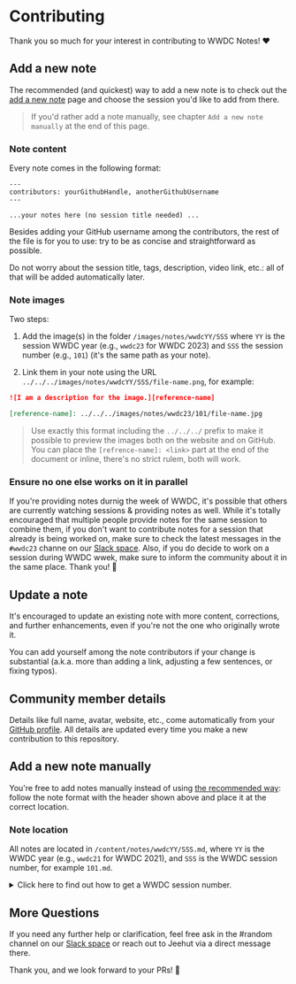 # Contributing

Thank you so much for your interest in contributing to WWDC Notes! ❤️

## Add a new note

The recommended (and quickest) way to add a new note is to check out the [add a new note](https://www.wwdcnotes.com/what-s-missing/) page and choose the session you'd like to add from there.

> If you'd rather add a note manually, see chapter `Add a new note manually` at the end of this page. 

### Note content

Every note comes in the following format:

```
---
contributors: yourGithubHandle, anotherGithubUsername
---

...your notes here (no session title needed) ...
```

Besides adding your GitHub username among the contributors, the rest of the file is for you to use: try to be as concise and straightforward as possible.

Do not worry about the session title, tags, description, video link, etc.: all of that will be added automatically later.

### Note images

Two steps:

1. Add the image(s) in the folder `/images/notes/wwdcYY/SSS` where `YY` is the session WWDC year (e.g., `wwdc23` for WWDC 2023) and `SSS` the session number (e.g., `101`) (it's the same path as your note).

2. Link them in your note using the URL `../../../images/notes/wwdcYY/SSS/file-name.png`, for example:

```Markdown
![I am a description for the image.][reference-name]

[reference-name]: ../../../images/notes/wwdc23/101/file-name.jpg
```

> Use exactly this format including the `../../../` prefix to make it possible to preview the images both on the website and on GitHub.
> You can place the `[refrence-name]: <link>` part at the end of the document or inline, there's no strict rulem, both will work.

### Ensure no one else works on it in parallel

If you're providing notes durnig the week of WWDC, it's possible that others are currently watching sessions & providing notes as well. While it's totally encouraged that multiple people provide notes for the same session to combine them, if you don't want to contribute notes for a session that already is being worked on, make sure to check the latest messages in the `#wwdc23` channe on our [Slack space](https://join.slack.com/t/wwdc-notes/shared_invite/zt-1wbsoo705-bydJ430uZSRILstG5GxEzg). Also, if you do decide to work on a session during WWDC wwek, make sure to inform the community about it in the same place. Thank you! 🙏

## Update a note

It's encouraged to update an existing note with more content, corrections, and further enhancements, even if you're not the one who originally wrote it.

You can add yourself among the note contributors if your change is substantial (a.k.a. more than adding a link, adjusting a few sentences, or fixing typos).

## Community member details

Details like full name, avatar, website, etc., come automatically from your [GitHub profile][ghp]. All details are updated every time you make a new contribution to this repository.

## Add a new note manually

You're free to add notes manually instead of using [the recommended way](https://www.wwdcnotes.com/what-s-missing/): follow the note format with the header shown above and place it at the correct location.

### Note location

All notes are located in `/content/notes/wwdcYY/SSS.md`, where `YY` is the WWDC year (e.g., `wwdc21` for WWDC 2021), and `SSS` is the WWDC session number, for example `101.md`.

<details>
<summary>Click here to find out how to get a WWDC session number.</summary>

> To find the session number of a WWDC video, please refer to its url.
> 
> e.g.,:  
> The [`SwiftUI Essentials`](https://developer.apple.com/videos/play/wwdc2019/216/) session url is `https://developer.apple.com/videos/play/wwdc2019/216/`: its session number is `216`.  
> 
> Therefore the file containing its notes will be named `216.md`.

</details>

## More Questions

If you need any further help or clarification, feel free ask in the #random channel on our [Slack space](https://join.slack.com/t/wwdc-notes/shared_invite/zt-1wbsoo705-bydJ430uZSRILstG5GxEzg) or reach out to Jeehut via a direct message there.

Thank you, and we look forward to your PRs! 🎉

[ghp]: https://docs.github.com/en/account-and-profile/setting-up-and-managing-your-github-profile/customizing-your-profile/about-your-profile

